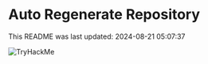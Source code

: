 # Auto Regenerate Repository

This README was last updated: 2024-08-21 05:07:37

 ![TryHackMe](https://tryhackme.com/badge/533634)
